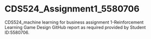 # CDS524_Assignment1_5580706
CDS524_machine learning for business assignment 1-Reinforcement Learning Game Design GitHub report as required provided by Student ID:5580706. 
